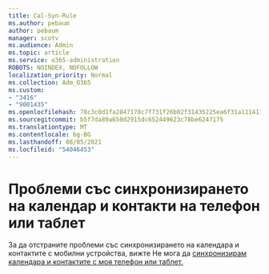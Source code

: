 ```yaml
---
title: Cal-Syn-Rule
ms.author: pebaum
author: pebaum
manager: scotv
ms.audience: Admin
ms.topic: article
ms.service: o365-administration
ROBOTS: NOINDEX, NOFOLLOW
localization_priority: Normal
ms.collection: Adm_O365
ms.custom:
- "3416"
- "9001435"
ms.openlocfilehash: 78c3c0d1fa2847178c7f731f26b02f31435225ea6f31a11141197294a283fd0b
ms.sourcegitcommit: b5f7da89a650d2915dc652449623c78be6247175
ms.translationtype: MT
ms.contentlocale: bg-BG
ms.lasthandoff: 08/05/2021
ms.locfileid: "54046453"
---
```

# <a name="problems-syncing-calendar-and-contacts-on-phone-or-tablet"></a>Проблеми със синхронизирането на календар и контакти на телефон или таблет

За да отстраните проблеми със синхронизирането на календара и контактите с мобилни устройства, вижте Не мога да [синхронизирам календара и контактите с моя телефон или таблет.](https://support.office.com/article/can-t-sync-calendar-and-contacts-with-my-phone-or-tablet-8479d764-b9f5-4fff-ba88-edd7c265df9f)